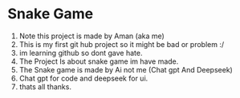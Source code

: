 # Snake Game

1. Note this project is made by Aman (aka me)
2. This is my first git hub project so it might be bad or problem :/
3. im learning github so dont gave hate.
4. The Project Is about snake game im have made.
5. The Snake game is made by Ai not me (Chat gpt And Deepseek)
6. Chat gpt for code and deepseek for ui.
7. thats all thanks.

